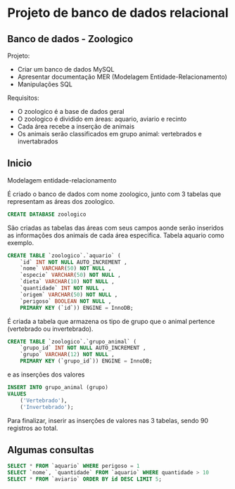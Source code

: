 # Projeto de banco de dados relacional

## Banco de dados - Zoologico

Projeto:
- Criar um banco de dados MySQL
- Apresentar documentação MER (Modelagem Entidade-Relacionamento)
- Manipulações SQL

Requisitos:
- O zoologico é a base de dados geral
- O zoologico é dividido em áreas: aquario, aviario e recinto
- Cada área recebe a inserção de animais
- Os animais serão classificados em grupo animal: vertebrados e invertabrados 

## Inicio

Modelagem entidade-relacionamento

É criado o banco de dados com nome zoologico, junto com 3 tabelas que representam as áreas dos zoologico.

```sql
CREATE DATABASE zoologico
```

São criadas as tabelas das áreas com seus campos aonde serão inseridos as informações dos animais de cada área especifica.
Tabela aquario como exemplo.

```sql
CREATE TABLE `zoologico`.`aquario` (
    `id` INT NOT NULL AUTO_INCREMENT ,
    `nome` VARCHAR(50) NOT NULL ,
    `especie` VARCHAR(50) NOT NULL ,
    `dieta` VARCHAR(10) NOT NULL ,
    `quantidade` INT NOT NULL ,
    `origem` VARCHAR(50) NOT NULL ,
    `perigoso` BOOLEAN NOT NULL ,
    PRIMARY KEY (`id`)) ENGINE = InnoDB;
```

É criada a tabela que armazena os tipo de grupo que o animal pertence (vertebrado ou invertebrado).

```sql
CREATE TABLE `zoologico`.`grupo_animal` (
    `grupo_id` INT NOT NULL AUTO_INCREMENT ,
    `grupo` VARCHAR(12) NOT NULL ,
    PRIMARY KEY (`grupo_id`)) ENGINE = InnoDB;
```

e as inserções dos valores

```sql
INSERT INTO grupo_animal (grupo)
VALUES 
    ('Vertebrado'),
    ('Invertebrado');
```

Para finalizar, inserir as inserções de valores nas 3 tabelas, sendo 90 registros ao total.

## Algumas consultas

```sql
SELECT * FROM `aquario` WHERE perigoso = 1
SELECT `nome`, `quantidade` FROM `aquario` WHERE quantidade > 10
SELECT * FROM `aviario` ORDER BY id DESC LIMIT 5;
```
    
